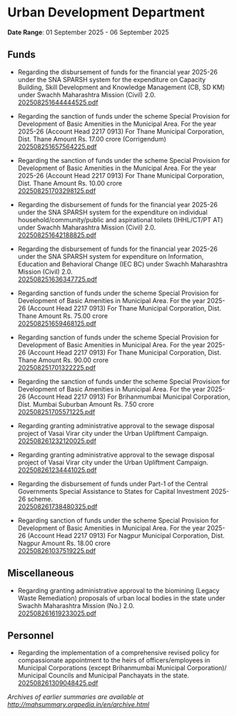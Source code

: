 # Urban Development Department

**Date Range**: 01 September 2025 - 06 September 2025


## Funds
- Regarding the disbursement of funds for the financial year 2025-26 under the SNA SPARSH system for the expenditure on Capacity Building, Skill Development and Knowledge Management (CB, SD  KM) under Swachh Maharashtra Mission (Civil) 2.0.\
  [202508251644444525.pdf](https://gr.maharashtra.gov.in/Site/Upload/Government%20Resolutions/English/202508251644444525.pdf)

- Regarding the sanction of funds under the scheme Special Provision for Development of Basic Amenities in the Municipal Area. For the year 2025-26 (Account Head 2217 0913) For Thane Municipal Corporation, Dist. Thane Amount Rs. 17.00 crore (Corrigendum)\
  [202508251657564225.pdf](https://gr.maharashtra.gov.in/Site/Upload/Government%20Resolutions/English/202508251657564225.pdf)

- Regarding the sanction of funds under the scheme Special Provision for Development of Basic Amenities in the Municipal Area. For the year 2025-26 (Account Head 2217 0913) For Thane Municipal Corporation, Dist. Thane Amount Rs. 10.00 crore\
  [202508251703298125.pdf](https://gr.maharashtra.gov.in/Site/Upload/Government%20Resolutions/English/202508251703298125.pdf)

- Regarding the disbursement of funds for the financial year 2025-26 under the SNA SPARSH system for the expenditure on individual household/community/public and aspirational toilets (IHHL/CT/PT  AT) under Swachh Maharashtra Mission (Civil) 2.0.\
  [202508251642188825.pdf](https://gr.maharashtra.gov.in/Site/Upload/Government%20Resolutions/English/202508251642188825.pdf)

- Regarding the disbursement of funds for the financial year 2025-26 under the SNA SPARSH system for expenditure on Information, Education and Behavioral Change (IEC  BC) under Swachh Maharashtra Mission (Civil) 2.0.\
  [202508251636347725.pdf](https://gr.maharashtra.gov.in/Site/Upload/Government%20Resolutions/English/202508251636347725.pdf)

- Regarding sanction of funds under the scheme Special Provision for Development of Basic Amenities in Municipal Area. For the year 2025-26 (Account Head 2217 0913) For Thane Municipal Corporation, Dist. Thane Amount Rs. 75.00 crore\
  [202508251659468125.pdf](https://gr.maharashtra.gov.in/Site/Upload/Government%20Resolutions/English/202508251659468125.pdf)

- Regarding sanction of funds under the scheme Special Provision for Development of Basic Amenities in Municipal Area. For the year 2025-26 (Account Head 2217 0913) For Thane Municipal Corporation, Dist. Thane Amount Rs. 90.00 crore\
  [202508251701322225.pdf](https://gr.maharashtra.gov.in/Site/Upload/Government%20Resolutions/English/202508251701322225.pdf)

- Regarding the sanction of funds under the scheme Special Provision for Development of Basic Amenities in Municipal Area. For the year 2025-26 (Account Head 2217 0913) For Brihanmumbai Municipal Corporation, Dist. Mumbai Suburban Amount Rs. 7.50 crore\
  [202508251705571225.pdf](https://gr.maharashtra.gov.in/Site/Upload/Government%20Resolutions/English/202508251705571225.pdf)

- Regarding granting administrative approval to the sewage disposal project of Vasai Virar city under the Urban Upliftment Campaign.\
  [202508261232120025.pdf](https://gr.maharashtra.gov.in/Site/Upload/Government%20Resolutions/English/202508261232120025.pdf)

- Regarding granting administrative approval to the sewage disposal project of Vasai Virar city under the Urban Upliftment Campaign.\
  [202508261234441025.pdf](https://gr.maharashtra.gov.in/Site/Upload/Government%20Resolutions/English/202508261234441025.pdf)

- Regarding the disbursement of funds under Part-1 of the Central Governments Special Assistance to States for Capital Investment 2025-26 scheme.\
  [202508261738480325.pdf](https://gr.maharashtra.gov.in/Site/Upload/Government%20Resolutions/English/202508261738480325.pdf)

- Regarding sanction of funds under the scheme Special Provision for Development of Basic Amenities in Municipal Area. For the year 2025-26 (Account Head 2217 0913) For Nagpur Municipal Corporation, Dist. Nagpur Amount Rs. 18.00 crore\
  [202508261037519225.pdf](https://gr.maharashtra.gov.in/Site/Upload/Government%20Resolutions/English/202508261037519225.pdf)

## Miscellaneous
- Regarding granting administrative approval to the biomining (Legacy Waste Remediation) proposals of urban local bodies in the state under Swachh Maharashtra Mission (No.) 2.0.\
  [202508261619233025.pdf](https://gr.maharashtra.gov.in/Site/Upload/Government%20Resolutions/English/202508261619233025.pdf)

## Personnel
- Regarding the implementation of a comprehensive revised policy for compassionate appointment to the heirs of officers/employees in Municipal Corporations (except Brihanmumbai Municipal Corporation)/ Municipal Councils and Municipal Panchayats in the state.\
  [202508261309048425.pdf](https://gr.maharashtra.gov.in/Site/Upload/Government%20Resolutions/English/202508261309048425.pdf)


*Archives of earlier summaries are available at http://mahsummary.orgpedia.in/en/archive.html*